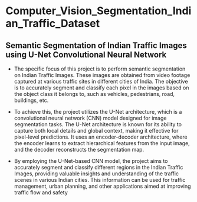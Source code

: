 # Computer_Vision_Segmentation_Indian_Traffic_Dataset
## Semantic Segmentation of Indian Traffic Images using U-Net Convolutional Neural Network

- The specific focus of this project is to perform semantic segmentation on Indian Traffic Images. These images are obtained from video footage captured at various traffic sites in different cities of India. The objective is to accurately segment and classify each pixel in the images based on the object class it belongs to, such as vehicles, pedestrians, road, buildings, etc.

- To achieve this, the project utilizes the U-Net architecture, which is a convolutional neural network (CNN) model designed for image segmentation tasks. The U-Net architecture is known for its ability to capture both local details and global context, making it effective for pixel-level predictions. It uses an encoder-decoder architecture, where the encoder learns to extract hierarchical features from the input image, and the decoder reconstructs the segmentation map.

- By employing the U-Net-based CNN model, the project aims to accurately segment and classify different regions in the Indian Traffic Images, providing valuable insights and understanding of the traffic scenes in various Indian cities. This information can be used for traffic management, urban planning, and other applications aimed at improving traffic flow and safety
